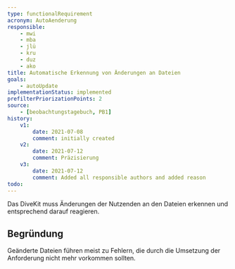 ```yaml
---
type: functionalRequirement
acronym: AutoAenderung
responsible: 
    - mwi
    - mba
    - jlü
    - kru
    - duz
    - ako
title: Automatische Erkennung von Änderungen an Dateien
goals: 
    - autoUpdate
implementationStatus: implemented
prefilterPriorizationPoints: 2
source:
    - [beobachtungstagebuch, PB1]
history:
    v1:
        date: 2021-07-08
        comment: initially created
    v2:
        date: 2021-07-12
        comment: Präzisierung
    v3:
        date: 2021-07-12
        comment: Added all responsible authors and added reason
todo:
---
```


Das DiveKit muss Änderungen der Nutzenden an den Dateien erkennen und entsprechend darauf reagieren.

## Begründung

Geänderte Dateien führen meist zu Fehlern, die durch die Umsetzung der Anforderung nicht mehr vorkommen sollten.
